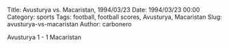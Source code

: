 Title: Avusturya vs. Macaristan, 1994/03/23
Date: 1994/03/23 00:00
Category: sports
Tags: football, football scores, Avusturya, Macaristan
Slug: avusturya-vs-macaristan
Author: carbonero


Avusturya 1 - 1 Macaristan
